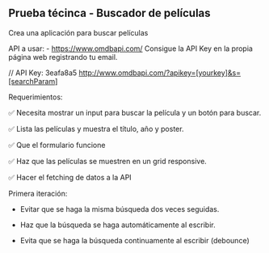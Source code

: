 ## Prueba técinca - Buscador de películas

Crea una aplicación para buscar películas

API a usar: - https://www.omdbapi.com/
Consigue la API Key en la propia página web registrando tu email.

// API Key: 3eafa8a5
http://www.omdbapi.com/?apikey=[yourkey]&s=[searchParam]

Requerimientos:

✅ Necesita mostrar un input para buscar la película y un botón para buscar.

✅ Lista las películas y muestra el título, año y poster.

✅ Que el formulario funcione

✅ Haz que las películas se muestren en un grid responsive.

✅ Hacer el fetching de datos a la API

Primera iteración:

- Evitar que se haga la misma búsqueda dos veces seguidas.

- Haz que la búsqueda se haga automáticamente al escribir.

- Evita que se haga la búsqueda continuamente al escribir (debounce)
